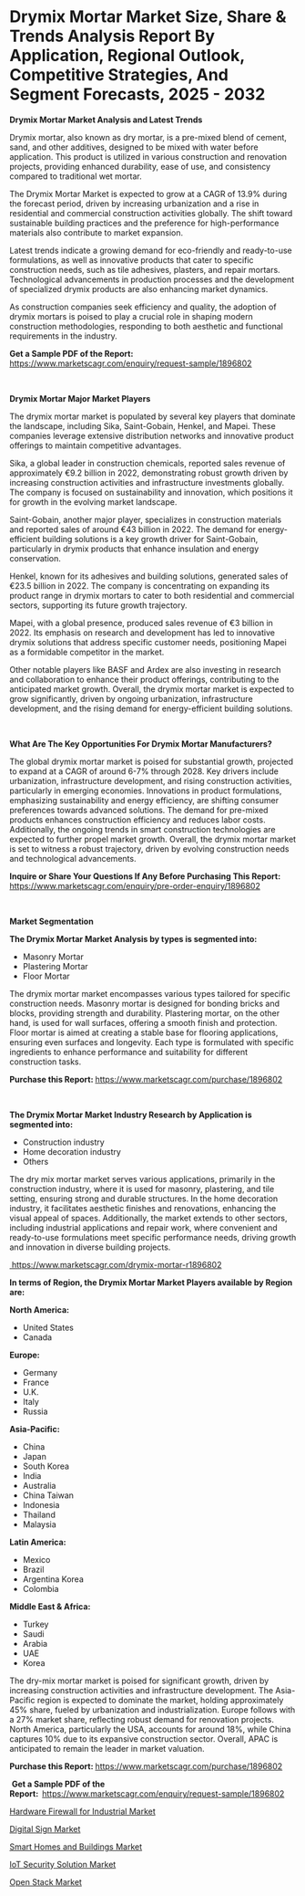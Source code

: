 <p><h1>Drymix Mortar Market Size, Share & Trends Analysis Report By Application, Regional Outlook, Competitive Strategies, And Segment Forecasts, 2025 - 2032</h1></p><p><strong>Drymix Mortar Market Analysis and Latest Trends</strong></p>
<p><p>Drymix mortar, also known as dry mortar, is a pre-mixed blend of cement, sand, and other additives, designed to be mixed with water before application. This product is utilized in various construction and renovation projects, providing enhanced durability, ease of use, and consistency compared to traditional wet mortar.</p><p>The Drymix Mortar Market is expected to grow at a CAGR of 13.9% during the forecast period, driven by increasing urbanization and a rise in residential and commercial construction activities globally. The shift toward sustainable building practices and the preference for high-performance materials also contribute to market expansion. </p><p>Latest trends indicate a growing demand for eco-friendly and ready-to-use formulations, as well as innovative products that cater to specific construction needs, such as tile adhesives, plasters, and repair mortars. Technological advancements in production processes and the development of specialized drymix products are also enhancing market dynamics. </p><p>As construction companies seek efficiency and quality, the adoption of drymix mortars is poised to play a crucial role in shaping modern construction methodologies, responding to both aesthetic and functional requirements in the industry.</p></p>
<p><strong>Get a Sample PDF of the Report:&nbsp;</strong> <a href="https://www.marketscagr.com/enquiry/request-sample/1896802?utm_campaign=2265&utm_medium=2&utm_source=Github&utm_content=ia&utm_term=31012025&utm_id=drymix-mortar">https://www.marketscagr.com/enquiry/request-sample/1896802</a></p>
<p>&nbsp;</p>
<p><strong>Drymix Mortar Major Market Players</strong></p>
<p><p>The drymix mortar market is populated by several key players that dominate the landscape, including Sika, Saint-Gobain, Henkel, and Mapei. These companies leverage extensive distribution networks and innovative product offerings to maintain competitive advantages.</p><p>Sika, a global leader in construction chemicals, reported sales revenue of approximately €9.2 billion in 2022, demonstrating robust growth driven by increasing construction activities and infrastructure investments globally. The company is focused on sustainability and innovation, which positions it for growth in the evolving market landscape.</p><p>Saint-Gobain, another major player, specializes in construction materials and reported sales of around €43 billion in 2022. The demand for energy-efficient building solutions is a key growth driver for Saint-Gobain, particularly in drymix products that enhance insulation and energy conservation.</p><p>Henkel, known for its adhesives and building solutions, generated sales of €23.5 billion in 2022. The company is concentrating on expanding its product range in drymix mortars to cater to both residential and commercial sectors, supporting its future growth trajectory.</p><p>Mapei, with a global presence, produced sales revenue of €3 billion in 2022. Its emphasis on research and development has led to innovative drymix solutions that address specific customer needs, positioning Mapei as a formidable competitor in the market.</p><p>Other notable players like BASF and Ardex are also investing in research and collaboration to enhance their product offerings, contributing to the anticipated market growth. Overall, the drymix mortar market is expected to grow significantly, driven by ongoing urbanization, infrastructure development, and the rising demand for energy-efficient building solutions.</p></p>
<p>&nbsp;</p>
<p><strong>What Are The Key Opportunities For Drymix Mortar Manufacturers?</strong></p>
<p><p>The global drymix mortar market is poised for substantial growth, projected to expand at a CAGR of around 6-7% through 2028. Key drivers include urbanization, infrastructure development, and rising construction activities, particularly in emerging economies. Innovations in product formulations, emphasizing sustainability and energy efficiency, are shifting consumer preferences towards advanced solutions. The demand for pre-mixed products enhances construction efficiency and reduces labor costs. Additionally, the ongoing trends in smart construction technologies are expected to further propel market growth. Overall, the drymix mortar market is set to witness a robust trajectory, driven by evolving construction needs and technological advancements.</p></p>
<p><strong>Inquire or Share Your Questions If Any Before Purchasing This Report:</strong> <a href="https://www.marketscagr.com/enquiry/pre-order-enquiry/1896802?utm_campaign=2265&utm_medium=2&utm_source=Github&utm_content=ia&utm_term=31012025&utm_id=drymix-mortar">https://www.marketscagr.com/enquiry/pre-order-enquiry/1896802</a></p>
<p>&nbsp;</p>
<p><strong>Market Segmentation</strong></p>
<p><strong>The Drymix Mortar Market Analysis by types is segmented into:</strong></p>
<p><ul><li>Masonry Mortar</li><li>Plastering Mortar</li><li>Floor Mortar</li></ul></p>
<p><p>The drymix mortar market encompasses various types tailored for specific construction needs. Masonry mortar is designed for bonding bricks and blocks, providing strength and durability. Plastering mortar, on the other hand, is used for wall surfaces, offering a smooth finish and protection. Floor mortar is aimed at creating a stable base for flooring applications, ensuring even surfaces and longevity. Each type is formulated with specific ingredients to enhance performance and suitability for different construction tasks.</p></p>
<p><strong>Purchase this Report:&nbsp;</strong><a href="https://www.marketscagr.com/purchase/1896802?utm_campaign=2265&utm_medium=2&utm_source=Github&utm_content=ia&utm_term=31012025&utm_id=drymix-mortar">https://www.marketscagr.com/purchase/1896802</a></p>
<p>&nbsp;</p>
<p><strong>The Drymix Mortar Market Industry Research by Application is segmented into:</strong></p>
<p><ul><li>Construction industry</li><li>Home decoration industry</li><li>Others</li></ul></p>
<p><p>The dry mix mortar market serves various applications, primarily in the construction industry, where it is used for masonry, plastering, and tile setting, ensuring strong and durable structures. In the home decoration industry, it facilitates aesthetic finishes and renovations, enhancing the visual appeal of spaces. Additionally, the market extends to other sectors, including industrial applications and repair work, where convenient and ready-to-use formulations meet specific performance needs, driving growth and innovation in diverse building projects.</p></p>
<p><a href="https://www.marketscagr.com/drymix-mortar-r1896802?utm_campaign=2265&utm_medium=2&utm_source=Github&utm_content=ia&utm_term=31012025&utm_id=drymix-mortar">&nbsp;https://www.marketscagr.com/drymix-mortar-r1896802</a></p>
<p><strong>In terms of Region, the Drymix Mortar Market Players available by Region are:</strong></p>
<p>
    <p> <strong> North America: </strong>
        <ul>
            <li>United States</li>
            <li>Canada</li>
        </ul>
        </p> 
    <p> <strong> Europe: </strong>
        <ul>
            <li>Germany</li>
            <li>France</li>
            <li>U.K.</li>
            <li>Italy</li>
            <li>Russia</li>
        </ul>
        </p> 
    <p> <strong> Asia-Pacific: </strong>
        <ul>
            <li>China</li>
            <li>Japan</li>
            <li>South Korea</li>
            <li>India</li>
            <li>Australia</li>
            <li>China Taiwan</li>
            <li>Indonesia</li>
            <li>Thailand</li>
            <li>Malaysia</li>
        </ul>
        </p> 
    <p> <strong> Latin America: </strong>
        <ul>
            <li>Mexico</li>
            <li>Brazil</li>
            <li>Argentina Korea</li>
            <li>Colombia</li>
        </ul>
        </p> 
    <p> <strong> Middle East & Africa: </strong>
        <ul>
            <li>Turkey</li>
            <li>Saudi</li>
            <li>Arabia</li>
            <li>UAE</li>
            <li>Korea</li>
        </ul>
    </p>
    </p>
<p><p>The dry-mix mortar market is poised for significant growth, driven by increasing construction activities and infrastructure development. The Asia-Pacific region is expected to dominate the market, holding approximately 45% share, fueled by urbanization and industrialization. Europe follows with a 27% market share, reflecting robust demand for renovation projects. North America, particularly the USA, accounts for around 18%, while China captures 10% due to its expansive construction sector. Overall, APAC is anticipated to remain the leader in market valuation.</p></p>
<p><strong>Purchase this Report: </strong><a href="https://www.marketscagr.com/purchase/1896802?utm_campaign=2265&utm_medium=2&utm_source=Github&utm_content=ia&utm_term=31012025&utm_id=drymix-mortar">https://www.marketscagr.com/purchase/1896802</a></p>
<p>&nbsp;<strong>Get a Sample PDF of the Report:&nbsp;&nbsp;</strong><a href="https://www.marketscagr.com/enquiry/request-sample/1896802?utm_campaign=2265&utm_medium=2&utm_source=Github&utm_content=ia&utm_term=31012025&utm_id=drymix-mortar">https://www.marketscagr.com/enquiry/request-sample/1896802</a></p>
<p><strong></strong></p>
<p><p><a href="https://www.linkedin.com/pulse/strategic-forecast-hardware-firewall-industrial-market-3nxrf?utm_campaign=2265&utm_medium=2&utm_source=Github&utm_content=ia&utm_term=31012025&utm_id=drymix-mortar">Hardware Firewall for Industrial Market</a></p><p><a href="https://www.linkedin.com/pulse/navigating-digital-sign-market-incorporating-trends-size-fopec?utm_campaign=2265&utm_medium=2&utm_source=Github&utm_content=ia&utm_term=31012025&utm_id=drymix-mortar">Digital Sign Market</a></p><p><a href="https://www.linkedin.com/pulse/based-recent-analysis-smart-homes-buildings-market-expected-1zf9e?utm_campaign=2265&utm_medium=2&utm_source=Github&utm_content=ia&utm_term=31012025&utm_id=drymix-mortar">Smart Homes and Buildings Market</a></p><p><a href="https://www.linkedin.com/pulse/evaluating-iot-security-solution-market-2025-2032-trends-65clf?utm_campaign=2265&utm_medium=2&utm_source=Github&utm_content=ia&utm_term=31012025&utm_id=drymix-mortar">IoT Security Solution Market</a></p><p><a href="https://www.linkedin.com/pulse/comprehensive-analysis-open-stack-market-share-size-growth-cr03f?utm_campaign=2265&utm_medium=2&utm_source=Github&utm_content=ia&utm_term=31012025&utm_id=drymix-mortar">Open Stack Market</a></p></p>